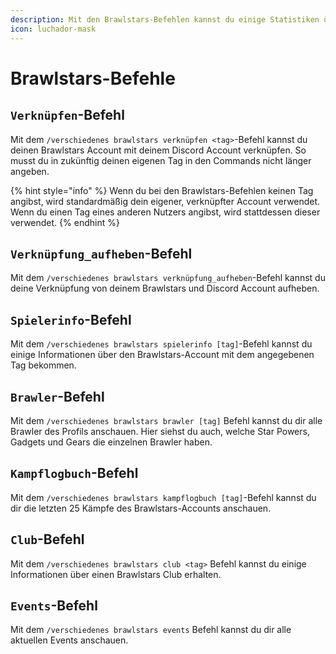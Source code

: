 ```yaml
---
description: Mit den Brawlstars-Befehlen kannst du einige Statistiken über verknüpfte Brawlstars-Accounts erhalten.
icon: luchador-mask
---
```


# Brawlstars-Befehle

## `Verknüpfen`-Befehl

Mit dem `/verschiedenes brawlstars verknüpfen <tag>`-Befehl kannst du deinen Brawlstars Account mit deinem Discord Account verknüpfen. So musst du in zukünftig deinen eigenen Tag in den Commands nicht länger angeben.

{% hint style="info" %}
Wenn du bei den Brawlstars-Befehlen keinen Tag angibst, wird standardmäßig dein eigener, verknüpfter Account verwendet. Wenn du einen Tag eines anderen Nutzers angibst, wird stattdessen dieser verwendet.
{% endhint %}

## `Verknüpfung_aufheben`-Befehl

Mit dem `/verschiedenes brawlstars verknüpfung_aufheben`-Befehl kannst du deine Verknüpfung von deinem Brawlstars und Discord Account aufheben.

## `Spielerinfo`-Befehl

Mit dem `/verschiedenes brawlstars spielerinfo [tag]`-Befehl kannst du einige Informationen über den Brawlstars-Account mit dem angegebenen Tag bekommen.

## `Brawler`-Befehl

Mit dem `/verschiedenes brawlstars brawler [tag]` Befehl kannst du dir alle Brawler des Profils anschauen. Hier siehst du auch, welche Star Powers, Gadgets und Gears die einzelnen Brawler haben.

## `Kampflogbuch`-Befehl

Mit dem `/verschiedenes brawlstars kampflogbuch [tag]`-Befehl kannst du dir die letzten 25 Kämpfe des Brawlstars-Accounts anschauen.

## `Club`-Befehl

Mit dem `/verschiedenes brawlstars club <tag>` Befehl kannst du einige Informationen über einen Brawlstars Club erhalten.

## `Events`-Befehl

Mit dem `/verschiedenes brawlstars events` Befehl kannst du dir alle aktuellen Events anschauen.
